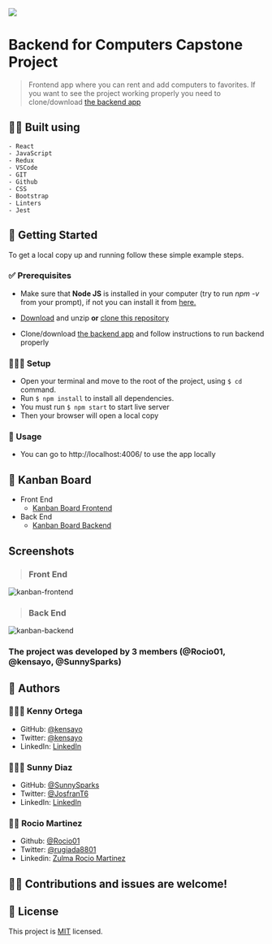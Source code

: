 ![](https://img.shields.io/badge/Microverse-blueviolet)

# Backend for Computers Capstone Project

> Frontend app where you can rent and add computers to favorites. If you want to see the project working properly you need to clone/download [the backend app](https://github.com/kensayo/backend-capstone/)


## 👷🏻 Built using

    - React
    - JavaScript
    - Redux
    - VSCode
    - GIT
    - Github
    - CSS
    - Bootstrap
    - Linters
    - Jest


## 🚩 Getting Started

To get a local copy up and running follow these simple example steps.

### ✅ Prerequisites

* Make sure that **Node JS** is installed in your computer (try to run _npm -v_ from your prompt), if not you can install it from [here.](https://nodejs.org/en/download/)


* [Download](https://github.com/kensayo/frontend-capstone/archive/refs/heads/development.zip) and unzip **or** [clone this repository](https://docs.github.com/es/github/creating-cloning-and-archiving-repositories/cloning-a-repository)

* Clone/download [the backend app](https://github.com/kensayo/backend-capstone/) and follow instructions to run backend properly

### 👨🏻‍🔧 Setup

- Open your terminal and move to the root of the project, using ```$ cd``` command.
- Run ```$ npm install``` to install all dependencies.
- You must run ```$ npm start``` to start live server
- Then your browser will open a local copy

### 🔌 Usage

- You can go to http://localhost:4006/ to use the app locally

## 📝 Kanban Board

- Front End
   - [Kanban Board Frontend](https://github.com/kensayo/frontend-capstone/projects/1)
- Back End
   - [Kanban Board Backend](https://github.com/kensayo/backend-capstone/projects/1)

## Screenshots

> ### Front End
![kanban-frontend](https://user-images.githubusercontent.com/10082542/149413110-d6695d24-4d57-4e6f-a879-cc535cf5c445.png)

> ### Back End
![kanban-backend](https://user-images.githubusercontent.com/10082542/149413038-ab5388fc-acdb-415f-a77a-65c3a2bb733e.png)

### **The project was developed by 3 members (@Rocio01, @kensayo, @SunnySparks)**

## 🤝 Authors

### 👨🏻‍💻 Kenny Ortega

- GitHub: [@kensayo](https://github.com/kensayo)
- Twitter: [@kensayo](https://twitter.com/kensayo)
- LinkedIn: [LinkedIn](https://www.linkedin.com/in/kennyortega/)

### 👨🏻‍💻 Sunny Diaz

- GitHub: [@SunnySparks](https://github.com/SunnySparks)
- Twitter: [@JosfranT6](https://twitter.com/JosFranT6)
- LinkedIn: [LinkedIn](https://www.linkedin.com/in/jose-f-silva/)

### 👩‍💻 Rocio Martinez
- Github: [@Rocio01](https://github.com/Rocio01)
- Twitter: [@rugiada8801](https://twitter.com/rugiada8801)
- Linkedin: [Zulma Rocio Martinez](https://www.linkedin.com/in/zulma-rocio-martinez)

## 🤝🏻 Contributions and issues are welcome!

## 📜 License
This project is [MIT](./MIT.md) licensed.
